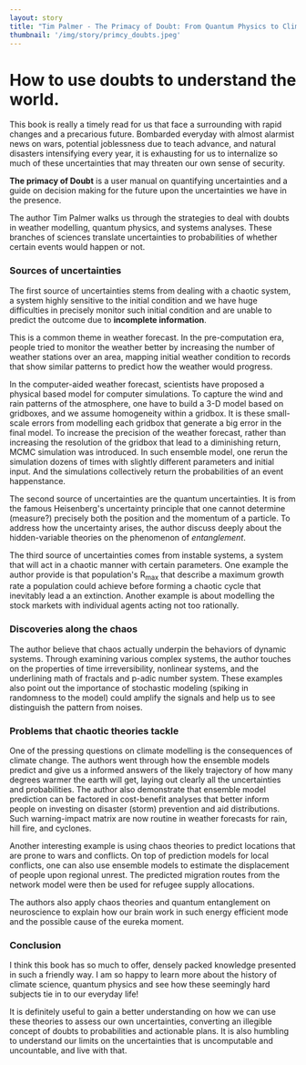 ```yaml
---
layout: story
title: "Tim Palmer - The Primacy of Doubt: From Quantum Physics to Climate Change, How the Science of Uncertainty Can Help Us Understand Our Chaotic World"
thumbnail: '/img/story/primcy_doubts.jpeg'
---
```


How to use doubts to understand the world.
======

This book is really a timely read for us that face a surrounding with rapid changes and a precarious future. 
Bombarded everyday with almost alarmist news on wars, potential joblessness due to teach advance, and natural disasters intensifying every year, it is exhausting for us to internalize so much of these uncertainties that may threaten our own sense of security. 

**The primacy of Doubt** is a user manual on quantifying uncertainties and a guide on decision making for the future upon the uncertainties we have in the presence. 

The author Tim Palmer walks us through the strategies to deal with doubts in weather modelling, quantum physics, and systems analyses. These branches of sciences translate uncertainties to probabilities of whether certain events would happen or not. 

### Sources of uncertainties ###
The first source of uncertainties stems from dealing with a chaotic system, a system highly sensitive to the initial condition and we have huge difficulties in precisely monitor such initial condition and are unable to predict the outcome due to **incomplete information**. 

This is a common theme in weather forecast. In the pre-computation era, people tried to monitor the weather better by increasing the number of weather stations over an area, mapping initial weather condition to records that show similar patterns to predict how the weather would progress. 

In the computer-aided weather forecast, scientists have proposed a physical based model for computer simulations. 
To capture the wind and rain patterns of the atmosphere, one have to build a 3-D model based on gridboxes, and we assume homogeneity within a gridbox. 
It is these small-scale errors from modelling each gridbox that generate a big error in the final model. 
To increase the precision of the weather forecast, rather than increasing the resolution of the gridbox that lead to a diminishing return, MCMC simulation was introduced. 
In such ensemble model, one rerun the simulation dozens of times with slightly different parameters and initial input. And the simulations collectively return the probabilities of an event happenstance. 

The second source of uncertainties are the quantum uncertainties. It is from the famous Heisenberg's uncertainty principle that one cannot determine (measure?) precisely both the position and the momentum of a particle. To address how the uncertainty arises, the author discuss deeply about the hidden-variable theories on the phenomenon of *entanglement*. 

The third source of uncertainties comes from instable systems, a system that will act in a chaotic manner with certain parameters. One example the author provide is that population's R<sub>max</sub> that describe a maximum growth rate a population could achieve before forming a chaotic cycle that inevitably lead a an extinction. Another example is about modelling the stock markets with individual agents acting not too rationally. 

### Discoveries along the chaos ###
The author believe that chaos actually underpin the behaviors of dynamic systems. 
Through examining various complex systems, the author touches on the properties of time irreversibility, nonlinear systems, and the underlining math of fractals and p-adic number system. 
These examples also point out the importance of stochastic modeling (spiking in randomness to the model) could amplify the signals and help us to see distinguish the pattern from noises. 

### Problems that chaotic theories tackle ###
One of the pressing questions on climate modelling is the consequences of climate change.
The authors went through how the ensemble models predict and give us a informed answers of the likely trajectory of how many degrees warmer the earth will get, laying out clearly all the uncertainties and probabilities. 
The author also demonstrate that ensemble model prediction can be factored in cost-benefit analyses that better inform people on investing on disaster (storm) prevention and aid distributions. Such warning-impact matrix are now routine in weather forecasts for rain, hill fire, and cyclones.  


Another interesting example is using chaos theories to predict locations that are prone to wars and conflicts. On top of prediction models for local conflicts, one can also use ensemble models to estimate the displacement of people upon regional unrest. The predicted migration routes from the network model were then be used for refugee supply allocations. 


The authors also apply chaos theories and quantum entanglement on neuroscience to explain how our brain work in such energy efficient mode and the possible cause of the eureka moment. 

### Conclusion ###
I think this book has so much to offer, densely packed knowledge presented in such a friendly way. I am so happy to learn more about the history of climate science, quantum physics and see how these seemingly hard subjects tie in to our everyday life!

It is definitely useful to gain a better understanding on how we can use these theories to assess our own uncertainties, converting an illegible concept of doubts to probabilities and actionable plans. It is also humbling to understand our limits on the uncertainties that is uncomputable and uncountable, and live with that. 